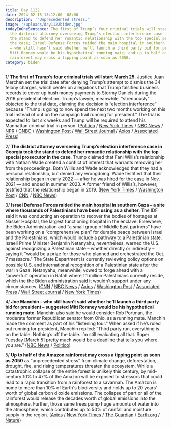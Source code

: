 ```yaml
---
title: Day 1122
date: 2024-02-15 13:12:00 -08:00
description: '"Unprecedented stress."'
image: "/uploads/day1122biden.jpg"
todayInOneSentence: The first of Trump’s four criminal trials will start March 25;
  the district attorney overseeing Trump’s election interference case in Georgia took
  the stand to defend her romantic relationship with the top special prosecutor in
  the case; Israel Defense Forces raided the main hospital in southern Gaza; Joe Manchin
  – who still hasn’t said whether he’ll launch a third party bid for president – suggested
  Mitt Romney would be his hypothetical running mate; and up to half of the Amazon
  rainforest may cross a tipping point as soon as 2050.
category: biden
---
```


1/ **The first of Trump’s four criminal trials will start March 25**. Justice Juan Merchan set the trial date after denying Trump’s attempt to dismiss the 34 felony charges, which center on allegations that Trump falsified business records to cover up hush money payments to Stormy Daniels during the 2016 presidential election. Trump’s lawyer, meanwhile, "strenuously" objected to the trial date, claiming the decision is “election interference” because "Trump is going to now spend the next two months working on this trial instead of out on the campaign trail running for president." The trial is expected to last six weeks and Trump will be required to attend his Manhattan criminal trial in person. ([Politico](https://www.politico.com/news/2024/02/15/trump-hush-money-criminal-case-hearing-update-00141621) / [New York Times](https://www.nytimes.com/live/2024/02/15/nyregion/trump-manhattan-criminal-case) / [NBC News](https://www.nbcnews.com/politics/donald-trump/trump-new-york-hush-money-trial-rcna138596) / [NPR](https://www.npr.org/2024/02/15/1231707111/trump-hush-money-case-new-york-trial) / [CNBC](https://www.cnbc.com/2024/02/15/trump-in-new-york-courr-for-stormy-daniels-hush-money-case-hearing-.html) / [Washington Post](https://www.washingtonpost.com/politics/2024/02/15/trump-new-york-hush-money-trial-schedule/) / [Wall Street Journal](https://www.wsj.com/us-news/law/new-york-judge-sets-march-25-trial-date-in-trumps-hush-money-case-2346be87?mod=hp_lead_pos2) / [Axios](https://www.axios.com/2024/02/15/trump-hush-money-trial-hearing-new-york) / [Associated Press](https://apnews.com/article/trump-hush-money-new-york-criminal-case-fbdff18df40920b75873b3a40317f5ee))

2/ **The district attorney overseeing Trump’s election interference case in Georgia took the stand to defend her romantic relationship with the top special prosecutor in the case**. Trump claimed that Fani Willis’s relationship with Nathan Wade created a conflict of interest that warrants removing her from the proceedings. Both Willis and Wade acknowledged that they had a personal relationship, but denied any wrongdoing. Wade testified that their relationship began in early 2022 — after he was hired for the case in Nov. 2021 — and ended in summer 2023. A former friend of Willis’s, however, testified that the relationship began in 2019. ([New York Times](https://www.nytimes.com/live/2024/02/15/us/fani-willis-trump-hearing) / [Washington Post](https://www.washingtonpost.com/national-security/2024/02/15/trump-georgia-fani-willis-hearing-new-york-hush-money/) / [CNN](https://www.cnn.com/politics/live-news/trump-hearings-ny-georgia/index.html?tab=Georgia) / [NBC News](https://www.nbcnews.com/politics/donald-trump/live-blog/trump-ny-hush-money-case-misconduct-hearing-fani-willis-live-updates-rcna138597))

3/ **Israel Defense Forces raided the main hospital in southern Gaza – a site where thousands of Palestinians have been using as a shelter**. The IDF said it was conducting an operation to recover the bodies of hostages at Nasser Hospital, the largest functioning hospital in the enclave. Elsewhere, the Biden Administration and “a small group of Middle East partners” have been working on a “comprehensive plan” for durable peace between Israel and the Palestinians, which would include a pathway to a Palestinian state. Israeli Prime Minister Benjamin Netanyahu, nevertheless, warned the U.S. against recognizing a Palestinian state – whether directly or indirectly – saying it "would be a prize for those who planned and orchestrated the Oct. 7 massacre." The State Department is currently reviewing policy options on possible U.S. and international recognition of a Palestinian state after the war in Gaza. Netanyahu, meanwhile, vowed to forge ahead with a “powerful” operation in Rafah where 1.1 million Palestinians currently reside, which the the Biden administration said it wouldn’t support under any circumstances. ([CNN](https://www.cnn.com/middleeast/live-news/israel-hamas-war-gaza-news-02-15-24/index.html) / [NBC News](https://www.nbcnews.com/news/world/live-blog/israel-hamas-war-live-updates-rcna138939) / [Axios](https://www.axios.com/2024/02/15/netanyahu-palestine-statehood-blinken-hamas-biden) / [Washington Post](https://www.washingtonpost.com/world/2024/02/14/gaza-peace-israel-palestinian-state/) / [Associated Press](https://apnews.com/article/israel-hamas-war-news-02-15-2024-d3a25caf6b60fe560e1a31d4f8f6b45e) / [Wall Street Journal](https://www.wsj.com/world/middle-east/biden-netanyahu-relationship-at-boiling-point-as-rafah-invasion-looms-b893bec5?mod=hp_lead_pos1) / [New York Times](https://www.nytimes.com/live/2024/02/15/world/israel-hamas-war-gaza-news))

4/ **Joe Manchin – who still hasn’t said whether he’ll launch a third party bid for president – suggested Mitt Romney would be his hypothetical running mate**. Manchin also said he would consider Rob Portman, the moderate former Republican senator from Ohio, as a running mate. Manchin made the comment as part of his "listening tour." When asked if he’s ruled out running for president, Manchin replied: “Third party run, everything is on the table. Nothing’s off the table. I’m still evaluating all that. Super Tuesday [March 5] pretty much would be a deadline that tells you where you are.” ([NBC News](https://www.nbcnews.com/politics/2024-election/joe-manchin-floats-mitt-romney-potential-running-mate-rcna138977) / [Politico](https://www.politico.com/news/2024/02/15/manchin-romney-president-2024-00141654))

5/ **Up to half of the Amazon rainforest may cross a tipping point as soon as 2050** as “unprecedented stress” from climate change, deforestation, drought, fire, and rising temperatures threaten the ecosystem. While a catastrophic collapse of the entire forest is unlikely this century, by mid-century 10% to 47% of the Amazon will be exposed to stressors that could lead to a rapid transition from a rainforest to a savannah. The Amazon is home to more than 10% of Earth's biodiversity and holds up to 20 years' worth of global carbon dioxide emissions.  The collapse of part or all of the rainforest would release the decades worth of global emissions into the atmosphere. Further, those same trees pump huge amounts of water into the atmosphere, which contributes up to 50% of rainfall and moisture supply in the region. ([Axios](https://www.axios.com/2024/02/15/amazon-rainforest-closer-to-tipping-points) / [New York Times](https://www.nytimes.com/2024/02/14/climate/amazon-rain-forest-tipping-point.html) / [The Guardian](https://www.theguardian.com/environment/2024/feb/14/amazon-rainforest-could-reach-tipping-point-by-2050-scientists-warn) / [Earth.org](https://earth.org/up-to-47-of-amazon-rainforest-at-risk-of-collapse-by-mid-century-due-to-unprecedented-stress-from-global-warming-and-deforestation/) / [Nature](https://www.nature.com/articles/s41586-023-06970-0))
